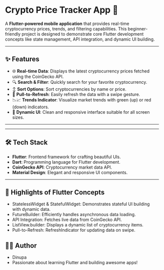 # Crypto Price Tracker App 🚀

A **Flutter-powered mobile application** that provides real-time cryptocurrency prices, trends, and filtering capabilities. This beginner-friendly project is designed to demonstrate core Flutter development concepts like state management, API integration, and dynamic UI building.

---

## ✨ Features

- 🌐 **Real-time Data**: Displays the latest cryptocurrency prices fetched using the CoinGecko API.
- 🔍 **Search & Filter**: Quickly search for your favorite cryptocurrency.
- ↕️ **Sort Options**: Sort cryptocurrencies by name or price.
- 🔄 **Pull-to-Refresh**: Easily refresh the data with a swipe gesture.
- 📉📈 **Trends Indicator**: Visualize market trends with green (up) or red (down) indicators.
- 🎨 **Dynamic UI**: Clean and responsive interface suitable for all screen sizes.

---

---

## 🛠️ Tech Stack

- **Flutter**: Frontend framework for crafting beautiful UIs.
- **Dart**: Programming language for Flutter development.
- **CoinGecko API**: Cryptocurrency market data API.
- **Material Design**: Elegant and responsive UI components.

---

## 🌟 Highlights of Flutter Concepts
- StatelessWidget & StatefulWidget: Demonstrates stateful UI building with dynamic data.
- FutureBuilder: Efficiently handles asynchronous data loading.
- API Integration: Fetches live data from CoinGecko API.
- ListView.builder: Displays a dynamic list of cryptocurrency items.
- Pull-to-Refresh: RefreshIndicator for updating data on swipe.

## 🧑‍💻 Author
- Dinupa
- Passionate about learning Flutter and building awesome apps!


